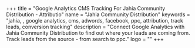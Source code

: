 +++
title = "Google Analytics CMS Tracking For Jahia Community Distribution - Attributio"
name = "Jahia Community Distribution"
keywords = "jahia, , google analytics, cms, adwords, facebook, ppc, attribution, track leads, conversion tracking"
description = "Connect Google Analytics with Jahia Community Distribution to find out where your leads are coming from. Track leads from the source - from search to ppc."
logo = ""
+++
